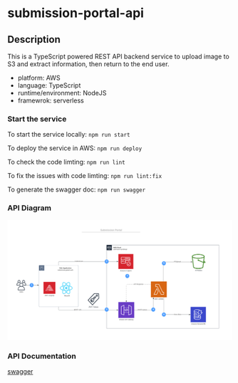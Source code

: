 # submission-portal-api

## Description

This is a TypeScript powered REST API backend service to upload image to S3 and extract information, then return to the end user.

- platform: AWS
- language: TypeScript
- runtime/environment: NodeJS
- framewrok: serverless

### Start the service

To start the service locally:
`npm run start`

To deploy the service in AWS:
`npm run deploy`

To check the code limting:
`npm run lint`

To fix the issues with code limting:
`npm run lint:fix`

To generate the swagger doc:
`npm run swagger`

### API Diagram

<img src="/src/resources/api-diagram.png" alt="API Diagram"/>

### API Documentation

[swagger](https://mdrijwan.github.io/submission-portal-api/)
